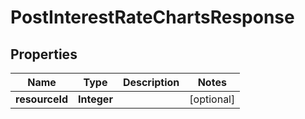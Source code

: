 
# PostInterestRateChartsResponse

## Properties
Name | Type | Description | Notes
------------ | ------------- | ------------- | -------------
**resourceId** | **Integer** |  |  [optional]



